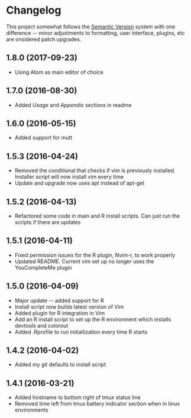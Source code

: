 # Changelog

This project somewhat follows the [Semantic Version](http://semver.org)
system with one difference -- minor adjustments to formatting, user interface,
plugins, etc are onsidered patch upgrades.

## 1.8.0 (2017-09-23)
- Using Atom as main editor of choice

## 1.7.0 (2016-08-30)
- Added *Usage* and *Appendix* sections in readme

## 1.6.0 (2016-05-15)
- Added support for mutt

## 1.5.3 (2016-04-24)
- Removed the conditional that checks if vim is previously installed. Installer
script will now install vim every time
- Update and upgrade now uses apt instead of apt-get

## 1.5.2 (2016-04-13)
- Refactored some code in main and R install scripts. Can just run the scripts
if there are updates

## 1.5.1 (2016-04-11)
- Fixed permission issues for the R plugin, Nvim-r, to work properly
- Updated README. Current vim set up no longer uses the YouCompleteMe plugin

## 1.5.0 (2016-04-09)
- Major update -- added support for R
- Install script now builds latest version of Vim
- Added plugin for R integration in Vim
- Add an R install script to set up the R environment which installs devtools
and colorout
- Added .Rprofile to run initiallization every time R starts

## 1.4.2 (2016-04-02)
- Added my git defaults to install script

## 1.4.1 (2016-03-21)
- Added hostname to bottom right of tmux status line
- Removed time left from tmux battery indicator section when in linux
environments
